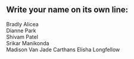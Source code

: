## Write your name on its own line:   

Bradly Alicea  
Dianne Park  
Shivam Patel    
Srikar Manikonda  
Madison Van
Jade Carthans
Elisha Longfellow
